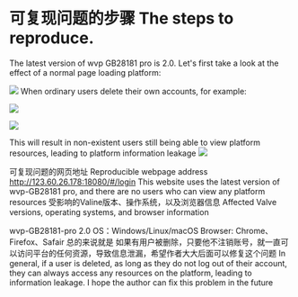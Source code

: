 # 可复现问题的步骤 The steps to reproduce.
The latest version of wvp GB28181 pro is 2.0. Let's first take a look at the effect of a normal page loading platform:

![](assets/17159282311977.jpg)
When ordinary users delete their own accounts, for example:

![](assets/17159282488268.jpg)

![](assets/17159282642518.jpg)

This will result in non-existent users still being able to view platform resources, leading to platform information leakage
![](assets/17159282934923.png)

可复现问题的网页地址 Reproducible webpage address
http://123.60.26.178:18080/#/login
This website uses the latest version of wvp-GB28181 pro, and there are no users who can view any platform resources
受影响的Valine版本、操作系统，以及浏览器信息
Affected Valve versions, operating systems, and browser information

wvp-GB28181-pro 2.0
OS：Windows/Linux/macOS
Browser: Chrome、Firefox、Safair
总的来说就是 如果有用户被删除，只要他不注销账号，就一直可以访问平台的任何资源，导致信息泄漏，希望作者大大后面可以修复这个问题
In general, if a user is deleted, as long as they do not log out of their account, they can always access any resources on the platform, leading to information leakage. I hope the author can fix this problem in the future